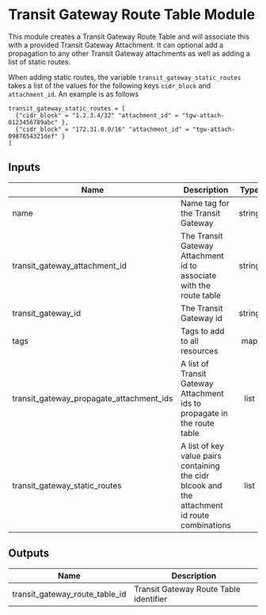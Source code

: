 # Transit Gateway Route Table Module

This module creates a Transit Gateway Route Table and will associate this with a provided Transit Gateway Attachment. It can optional add a propagation to any other Transit Gateway attachments as well as adding a list of static routes.

When adding static routes, the variable `transit_gateway_static_routes` takes a list of the values for the following keys `cidr_block` and `attachment_id`. An example is as follows

```
transit_gateway_static_routes = [
  {"cidr_block" = "1.2.3.4/32" "attachment_id" = "tgw-attach-0123456789abc" },
  {"cidr_block" = "172.31.0.0/16" "attachment_id" = "tgw-attach-0987654321def" }
]
```
## Inputs

| Name | Description | Type | Default | Required |
|------|-------------|:----:|:-----:|:-----:|
| name | Name tag for the Transit Gateway | string | n/a | yes |
| transit\_gateway\_attachment\_id | The Transit Gateway Attachment id to associate with the route table | string | n/a | yes |
| transit\_gateway\_id | The Transit Gateway id | string | n/a | yes |
| tags | Tags to add to all resources | map | `<map>` | no |
| transit\_gateway\_propagate\_attachment\_ids | A list of Transit Gateway Attachment ids to propagate in the route table | list | `<list>` | no |
| transit\_gateway\_static\_routes | A list of key value pairs containing the cidr blcook and the attachment id route combinations | list | `<list>` | no |

## Outputs

| Name | Description |
|------|-------------|
| transit\_gateway\_route\_table\_id | Transit Gateway Route Table identifier |

